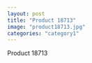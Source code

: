 ```yaml
---
layout: post
title: "Product 18713"
image: "product18713.jpg"
categories: "category1"
---
```

Product 18713
